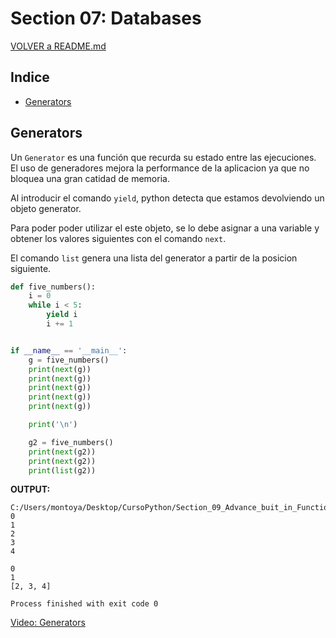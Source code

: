 # Section 07: Databases

[VOLVER a README.md](README.md)

## Indice

* [Generators](#generators)


## Generators

Un ``Generator`` es una función que recurda su estado entre las ejecuciones. El uso de generadores mejora la performance de la aplicacion ya que no bloquea una gran catidad de memoria.  

Al introducir el comando ``yield``, python detecta que estamos devolviendo un objeto generator.  

Para poder poder utilizar el este objeto, se lo debe asignar a una variable y obtener los valores siguientes con el comando ``next``.  

El comando ``list`` genera una lista del generator a partir de la posicion siguiente.


```python
def five_numbers():
    i = 0
    while i < 5:
        yield i
        i += 1


if __name__ == '__main__':
    g = five_numbers()
    print(next(g))
    print(next(g))
    print(next(g))
    print(next(g))
    print(next(g))

    print('\n')

    g2 = five_numbers()
    print(next(g2))
    print(next(g2))
    print(list(g2))
```

**OUTPUT:**

```console
C:/Users/montoya/Desktop/CursoPython/Section_09_Advance_buit_in_Functions/generators.py
0
1
2
3
4

0
1
[2, 3, 4]

Process finished with exit code 0

```




[Video: Generators](https://www.udemy.com/the-complete-python-course/learn/v4/t/lecture/9445596?start=0)

